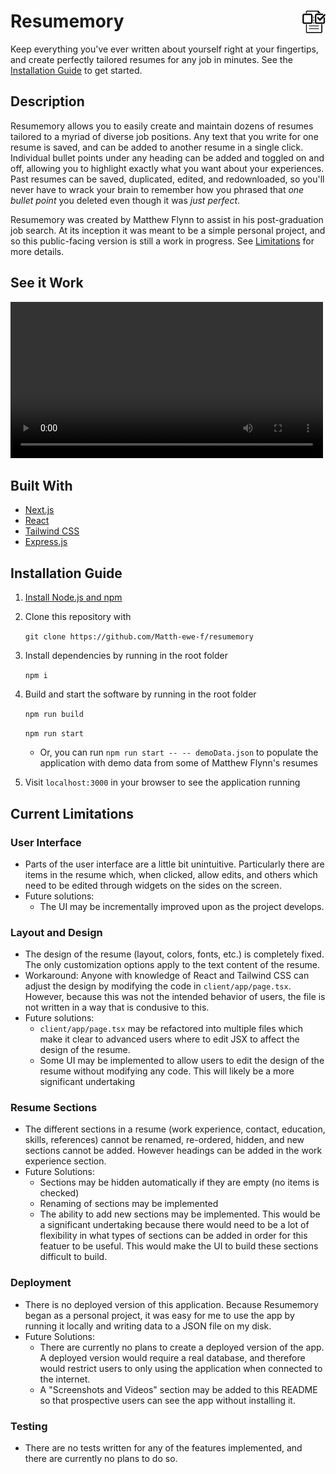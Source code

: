 # <img src=client/app/favicon.ico alt=icon height=36 style="float:right"> Resumemory
Keep everything you've ever written about yourself right at your fingertips, and create perfectly tailored resumes for any job in minutes. See the [Installation Guide](#installation-guide) to get started.

## Description
Resumemory allows you to easily create and maintain dozens of resumes tailored to a myriad of diverse job positions. Any text that you write for one resume is saved, and can be added to another resume in a single click. Individual bullet points under any heading can be added and toggled on and off, allowing you to highlight exactly what you want about your experiences. Past resumes can be saved, duplicated, edited, and redownloaded, so you'll never have to wrack your brain to remember how you phrased that *one bullet point* you deleted even though it was *just perfect*.

Resumemory was created by Matthew Flynn to assist in his post-graduation job search. At its inception it was meant to be a simple personal project, and so this public-facing version is still a work in progress. See [Limitations](#current-limitations) for more details.

## See it Work
<video src="https://game-portfolio-clips.s3.amazonaws.com/resumemory.mp4" width=500 controls></video>

## Built With
* [Next.js](https://nextjs.org/)
* [React](https://react.dev/)
* [Tailwind CSS](https://tailwindcss.com/)
* [Express.js](https://expressjs.com/)

## Installation Guide
1. [Install Node.js and npm](https://docs.npmjs.com/downloading-and-installing-node-js-and-npm)

2. Clone this repository with

    `git clone https://github.com/Matth-ewe-f/resumemory`

3. Install dependencies by running in the root folder

    `npm i`

4. Build and start the software by running in the root folder

    `npm run build`

    `npm run start`

    * Or, you can run `npm run start -- -- demoData.json` to populate the application with demo data from some of Matthew Flynn's resumes

5. Visit `localhost:3000` in your browser to see the application running

## Current Limitations

### User Interface
* Parts of the user interface are a little bit unintuitive. Particularly there are items in the resume which, when clicked, allow edits, and others which need to be edited through widgets on the sides on the screen.
* Future solutions:
    * The UI may be incrementally improved upon as the project develops.

### Layout and Design
* The design of the resume (layout, colors, fonts, etc.) is completely fixed. The only customization options apply to the text content of the resume.
* Workaround: Anyone with knowledge of React and Tailwind CSS can adjust the design by modifying the code in `client/app/page.tsx`. However, because this was not the intended behavior of users, the file is not written in a way that is condusive to this. 
* Future solutions:
    * `client/app/page.tsx` may be refactored into multiple files which make it clear to advanced users where to edit JSX to affect the design of the resume.
    * Some UI may be implemented to allow users to edit the design of the resume without modifying any code. This will likely be a more significant undertaking

### Resume Sections
* The different sections in a resume (work experience, contact, education, skills, references) cannot be renamed, re-ordered, hidden, and new sections cannot be added. However headings can be added in the work experience section.
* Future Solutions:
    * Sections may be hidden automatically if they are empty (no items is checked)
    * Renaming of sections may be implemented
    * The ability to add new sections may be implemented. This would be a significant undertaking because there would need to be a lot of flexibility in what types of sections can be added in order for this featuer to be useful. This would make the UI to build these sections difficult to build.

### Deployment
* There is no deployed version of this application. Because Resumemory began as a personal project, it was easy for me to use the app by running it locally and writing data to a JSON file on my disk.
* Future Solutions: 
   * There are currently no plans to create a deployed version of the app. A deployed version would require a real database, and therefore would restrict users to only using the application when connected to the internet.
   * A "Screenshots and Videos" section may be added to this README so that prospective users can see the app without installing it.

### Testing
* There are no tests written for any of the features implemented, and there are currently no plans to do so.
